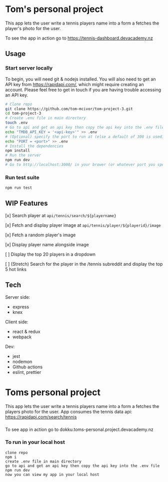 
# Tom's personal project

This app lets the user write a tennis players name into a form a fetches the player's photo for the user.


To see the app in action go to https://tennis-dashboard.devacademy.nz

## Usage
### Start server locally
To begin, you will need git & nodejs installed. You will also need to get an API key from https://rapidapi.com/, which might require creating an account. Please feel free to get in touch if you are having trouble accessing an API key.

```bash
# Clone repo
git clone https://github.com/tom-mcivor/tom-project-3.git
cd tom-project-3
# Create .env file in main directory
touch .env
# Go to api and get an api key then copy the api key into the .env file
echo "TMDB_API_KEY = '<api-key>'" >> .env
# (Optional) specify the port to run at (else a default of 300 is used)
echo "PORT = <port>" >> .env
# Install the dependencies
npm install
# Run the server
npm run dev
# Go to http://localhost:3000/ in your brower (or whatever port you specified)
```

### Run test suite
```bash
npm run test
```

## WIP Features
[x] Search player at `api/tennis/search/${playername}`

[x] Fetch and display player image at `api/tennis/player/${playerid}/image`

[x] Fetch a random player's image

[x] Display player name alongside image

[ ] Display the top 20 players in a dropdown

[ ] (Stretch) Search for the player in the /tennis subreddit and display the top 5 hot links


## Tech
Server side:
* express
* knex

Client side:
* react & redux
* webpack

Dev:
* jest
* nodemon
* Github actions
* eslint, prettier

# Toms personal project

This app lets the user write a tennis players name into a form a fetches the players photo for the user.
App consumes the tennis data api: https://rapidapi.com/search/tennis


###
To see app in action go to dokku.toms-personal.project.devacademy.nz


### To run in your local host 

    clone repo
    npm i 
    create .env file in main directory 
    go to api and get an api key then copy the api key into the .env file 
    npm run dev 
    now you can view my app in your local host 

